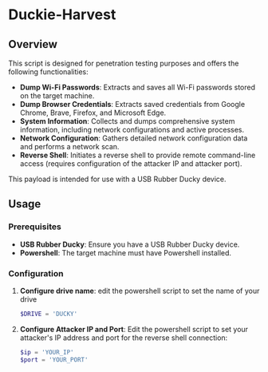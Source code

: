 # Duckie-Harvest
## Overview

This script is designed for penetration testing purposes and offers the following functionalities:

- **Dump Wi-Fi Passwords**: Extracts and saves all Wi-Fi passwords stored on the target machine.
- **Dump Browser Credentials**: Extracts saved credentials from Google Chrome, Brave, Firefox, and Microsoft Edge.
- **System Information**: Collects and dumps comprehensive system information, including network configurations and active processes.
- **Network Configuration**: Gathers detailed network configuration data and performs a network scan.
- **Reverse Shell**: Initiates a reverse shell to provide remote command-line access (requires configuration of the attacker IP and attacker port).

This payload is intended for use with a USB Rubber Ducky device.

## Usage

### Prerequisites

- **USB Rubber Ducky**: Ensure you have a USB Rubber Ducky device.
- **Powershell**: The target machine must have Powershell installed.

### Configuration

1. **Configure drive name**:
   edit the powershell script to set the name of your drive
   ```powershell
   $DRIVE = 'DUCKY'
2. **Configure Attacker IP and Port**:
   Edit the powershell script to set your attacker's IP address and port for the reverse shell connection:
   ```powershell
   $ip = 'YOUR_IP'
   $port = 'YOUR_PORT'
